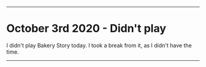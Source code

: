
***

# October 3rd 2020 - Didn't play

I didn't play Bakery Story today. I took a break from it, as I didn't have the time.

***

